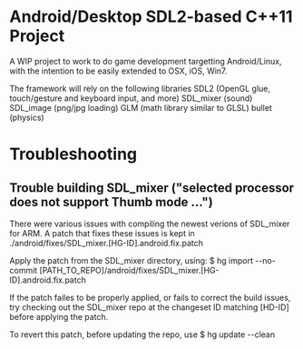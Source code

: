Android/Desktop SDL2-based C++11 Project
=========================================

A WIP project to work to do game development targetting Android/Linux,
with the intention to be easily extended to OSX, iOS, Win7.

The framework will rely on the following libraries
SDL2      (OpenGL glue, touch/gesture and keyboard input, and more)
SDL_mixer (sound)
SDL_image (png/jpg loading)
GLM       (math library similar to GLSL)
bullet    (physics)


Troubleshooting
==========================================

Trouble building SDL_mixer ("selected processor does not support Thumb mode ...")
-----------------------------------------------------------------------------------
There were various issues with compiling the newest verions of SDL_mixer for ARM.
A patch that fixes these issues is kept in ./android/fixes/SDL_mixer.[HG-ID].android.fix.patch

Apply the patch from the SDL_mixer directory, using:
$ hg import --no-commit [PATH_TO_REPO]/android/fixes/SDL_mixer.[HG-ID].android.fix.patch

If the patch failes to be properly applied, or fails to correct the build issues, try
checking out the SDL_mixer repo at the changeset ID matching [HD-ID] before applying the patch.

To revert this patch, before updating the repo, use
$ hg update --clean

